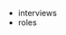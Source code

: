 <!-- TODO: Career -->
- interviews
- roles


<!-- - [Artifacts from a 1-year Full-Stack Developer program](https://gist.github.com/raghubetina/5f7e331729366f2f452a175f8571d6a1) -->